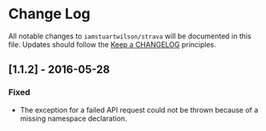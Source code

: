 # Change Log

All notable changes to `iamstuartwilson/strava` will be documented in this file.
Updates should follow the [Keep a CHANGELOG](http://keepachangelog.com/) principles.

## [1.1.2] - 2016-05-28

### Fixed

* The exception for a failed API request could not be thrown because of a missing
  namespace declaration.
